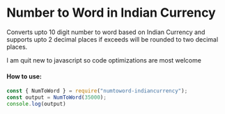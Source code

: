 # Number to Word in Indian Currency

Converts upto 10 digit number to word based on Indian Currency and supports upto 2 decimal places if exceeds will be rounded to two decimal places.

I am quit new to javascript so code optimizations are most welcome

#### How to use:

```javascript
const { NumToWord } = require("numtoword-indiancurrency");
const output = NumToWord(35000);
console.log(output)
```
